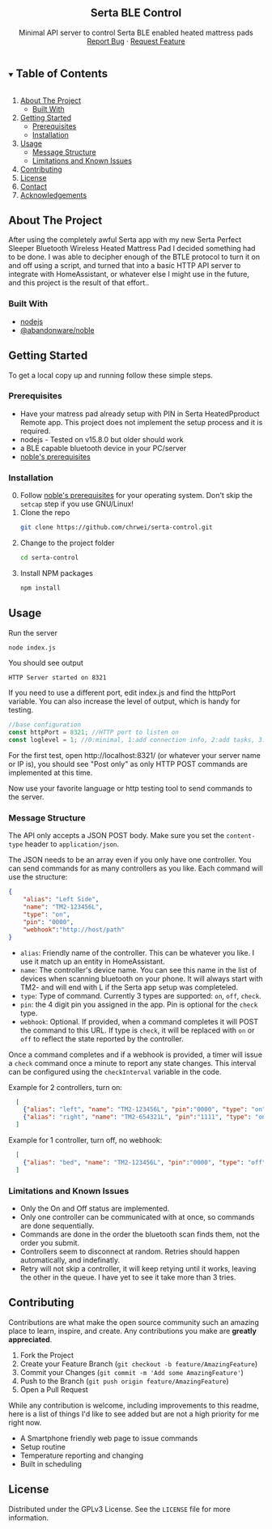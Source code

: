 <!-- PROJECT LOGO -->
<br />
<p align="center">
  <h2 align="center">Serta BLE Control</h2>

  <p align="center">
    Minimal API server to control Serta BLE enabled heated mattress pads
    <br />
    <a href="https://github.com/chrwei/serta-control/issues">Report Bug</a>
    ·
    <a href="https://github.com/chrwei/serta-control/issues">Request Feature</a>
  </p>
</p>



<!-- TABLE OF CONTENTS -->
<details open="open">
  <summary><h2 style="display: inline-block">Table of Contents</h2></summary>
  <ol>
    <li>
      <a href="#about-the-project">About The Project</a>
      <ul>
        <li><a href="#built-with">Built With</a></li>
      </ul>
    </li>
    <li>
      <a href="#getting-started">Getting Started</a>
      <ul>
        <li><a href="#prerequisites">Prerequisites</a></li>
        <li><a href="#installation">Installation</a></li>
      </ul>
    </li>
    <li>
        <a href="#usage">Usage</a>
      <ul>
        <li><a href="#message-structure">Message Structure</a></li>
        <li><a href="#limitations-and-known-issues">Limitations and Known Issues</a></li>
      </ul>
    </li>
    <li><a href="#contributing">Contributing</a></li>
    <li><a href="#license">License</a></li>
    <li><a href="#contact">Contact</a></li>
    <li><a href="#acknowledgements">Acknowledgements</a></li>
  </ol>
</details>



<!-- ABOUT THE PROJECT -->
## About The Project
After using the completely awful Serta app with my new Serta Perfect Sleeper Bluetooth Wireless Heated Mattress Pad I decided something had to be done.  I was able to decipher enough of the BTLE protocol to turn it on and off using a script, and turned that into a basic HTTP API server to integrate with HomeAssistant, or whatever else I might use in the future, and this project is the result of that effort..


### Built With

* [nodejs](https://nodejs.org/)
* [@abandonware/noble](https://github.com/abandonware/noble#readme)


<!-- GETTING STARTED -->
## Getting Started

To get a local copy up and running follow these simple steps.

### Prerequisites

* Have your matress pad already setup with PIN in Serta HeatedPproduct Remote app.  This project does not implement the setup process and it is required.
* nodejs - Tested on v15.8.0 but older should work
* a BLE capable bluetooth device in your PC/server
* [noble's prerequisites](https://github.com/abandonware/noble#prerequisites)

### Installation

0. Follow [noble's prerequisites](https://github.com/abandonware/noble#prerequisites) for your operating system.  Don't skip the `setcap` step if you use GNU/Linux!  
1. Clone the repo
   ```sh
   git clone https://github.com/chrwei/serta-control.git
   ```
2. Change to the project folder
   ```sh
   cd serta-control
   ```
3. Install NPM packages
   ```sh
   npm install
   ```


<!-- USAGE EXAMPLES -->
## Usage

Run the server
```sh
node index.js
```
You should see output 
```
HTTP Server started on 8321
```

If you need to use a different port, edit index.js and find the httpPort variable.  You can also increase the level of output, which is handy for testing.
```javascript
//base configuration
const httpPort = 8321; //HTTP port to listen on
const loglevel = 1; //0:minimal, 1:add connection info, 2:add tasks, 3:add command processing 
```
For the first test, open http://localhost:8321/ (or whatever your server name or IP is), you should see "Post only" as only HTTP POST commands are implemented at this time.

Now use your favorite language or http testing tool to send commands to the server.

### Message Structure

The API only accepts a JSON POST body.  Make sure you set the `content-type` header to `application/json`.

The JSON needs to be an array even if you only have one controller.  You can send commands for as many controllers as you like.  Each command will use the structure:
```json
{
    "alias": "Left Side", 
    "name": "TM2-123456L", 
    "type": "on",
    "pin": "0000", 
    "webhook":"http://host/path" 
}
```
* `alias`: Friendly name of the controller.  This can be whatever you like.  I use it match up an entity in HomeAssistant.
* `name`: The controller's device name.  You can see this name in the list of devices when scanning bluetooth on your phone.  It will always start with TM2- and will end with L if the Serta app setup was completeled.
* `type`: Type of command.  Currently 3 types are supported: `on`, `off`, `check`.
* `pin`: the 4 digit pin you assigned in the app.  Pin is optional for the `check` type.
* `webhook`: Optional.  If provided, when a command completes it will POST the command to this URL.  If type is `check`, it will be replaced with `on` or `off` to reflect the state reported by the controller.

Once a command completes and if a webhook is provided, a timer will issue a `check` command once a minute to report any state changes. This interval can be configured using the `checkInterval` variable in the code. 

Example for 2 controllers, turn on:
```json
  [
    {"alias": "left", "name": "TM2-123456L", "pin":"0000", "type": "on" ,"webhook":"http://homeassistant.local:8123/api/webhook/sertastate" },
    {"alias": "right", "name": "TM2-654321L", "pin":"1111", "type": "on", "webhook":"http://homeassistant.local:8123/api/webhook/sertastate" }
  ]
```

Example for 1 controller, turn off, no webhook:
```json
  [
    {"alias": "bed", "name": "TM2-123456L", "pin":"0000", "type": "off" }
  ]
```

### Limitations and Known Issues

* Only the On and Off status are implemented.
* Only one controller can be communicated with at once, so commands are done sequentially.
* Commands are done in the order the bluetooth scan finds them, not the order you submit. 
* Controllers seem to disconnect at random.  Retries should happen automatically, and indefinatly.
* Retry will not skip a controller, it will keep retying until it works, leaving the other in the queue.  I have yet to see it take more than 3 tries.

<!-- CONTRIBUTING -->
## Contributing

Contributions are what make the open source community such an amazing place to learn, inspire, and create. Any contributions you make are **greatly appreciated**.

1. Fork the Project
2. Create your Feature Branch (`git checkout -b feature/AmazingFeature`)
3. Commit your Changes (`git commit -m 'Add some AmazingFeature'`)
4. Push to the Branch (`git push origin feature/AmazingFeature`)
5. Open a Pull Request

While any contribution is welcome, including improvements to this readme, here is a list of things I'd like to see added but are not a high priority for me right now.

* A Smartphone friendly web page to issue commands
* Setup routine
* Temperature reporting and changing
* Built in scheduling

<!-- LICENSE -->
## License

Distributed under the GPLv3 License. See the `LICENSE` file for more information.
